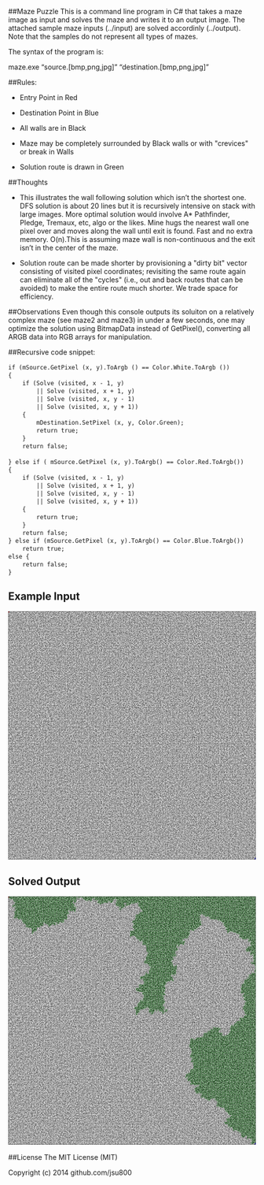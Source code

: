 ##Maze Puzzle
This is a command line program in C# that takes a maze image as input and solves the maze and 
writes it to an output image. The attached sample maze inputs (../input) are solved accordinly 
(../output). Note that the samples do not represent all types of mazes.

The syntax of the program is:

maze.exe “source.[bmp,png,jpg]” “destination.[bmp,png,jpg]”

##Rules:
- Entry Point in Red

- Destination Point in Blue

- All walls are in Black

- Maze may be completely surrounded by Black walls or with "crevices" or break in Walls

- Solution route is drawn in Green

##Thoughts
- This illustrates the wall following solution which isn’t the shortest one. DFS solution is about 20 lines 
but it is recursively intensive on stack with large images. More optimal solution would involve A* Pathfinder,
Pledge, Tremaux, etc, algo or the likes. Mine hugs the nearest wall one pixel over and moves along the wall 
until exit is found. Fast and no extra memory. O(n).This is assuming maze wall is non-continuous and the exit 
isn’t in the center of the maze.

- Solution route can be made shorter by provisioning a "dirty bit" vector consisting of visited pixel coordinates; revisiting the same route again can eliminate all of the "cycles" (i.e., out and back routes that can be avoided) to make the entire route much shorter. We trade space for efficiency.

##Observations
Even though this console outputs its soluiton on a relatively complex maze (see maze2 and maze3) in under a few seconds, one may optimize the solution using BitmapData instead of GetPixel(), converting all ARGB data into RGB 
arrays for manipulation. 

##Recursive code snippet:

```
if (mSource.GetPixel (x, y).ToArgb () == Color.White.ToArgb ()) 
{
    if (Solve (visited, x - 1, y)
        || Solve (visited, x + 1, y)
        || Solve (visited, x, y - 1)
        || Solve (visited, x, y + 1)) 
    {
        mDestination.SetPixel (x, y, Color.Green);
        return true;
    }
    return false;

} else if ( mSource.GetPixel (x, y).ToArgb() == Color.Red.ToArgb()) 
{
    if (Solve (visited, x - 1, y)
        || Solve (visited, x + 1, y)
        || Solve (visited, x, y - 1)
        || Solve (visited, x, y + 1)) 
    {
        return true;
    }
    return false;
} else if (mSource.GetPixel (x, y).ToArgb() == Color.Blue.ToArgb())
    return true;
else {
    return false;
}
```
## Example Input
![](https://github.com/jsu800/maze_puzzle/blob/master/CSharpMazeProblem/CSharpMazeProblem/input/maze2.png)

## Solved Output
![](https://github.com/jsu800/maze_puzzle/blob/master/CSharpMazeProblem/CSharpMazeProblem/output/output_maze2.png)

##License
The MIT License (MIT)

Copyright (c) 2014 github.com/jsu800
